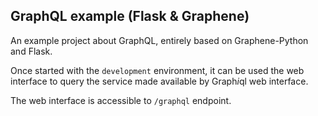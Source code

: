 GraphQL example (Flask & Graphene)
----------------------------------
An example project about GraphQL, entirely based on Graphene-Python and Flask.

Once started with the `development` environment, it can be used the web interface to query the service made available by Graph*i*ql web interface.

The web interface is accessible to `/graphql` endpoint.